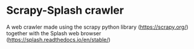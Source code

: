 # Scrapy-Splash crawler

A web crawler made using the scrapy python library (https://scrapy.org/) together with the Splash web browser (https://splash.readthedocs.io/en/stable/)
